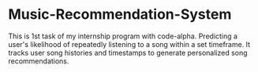 # Music-Recommendation-System
This is 1st task of my internship program with code-alpha.
Predicting a user's likelihood of repeatedly listening to a song within a set timeframe. It tracks user song histories and timestamps to generate personalized song recommendations.

